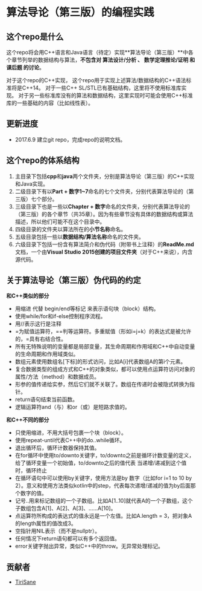 算法导论（第三版）的编程实践
===================

这个repo是什么
----------------

这个repo将会用C++语言和Java语言（待定）实现**算法导论（第三版）**中各个章节列举的数据结构与算法，**不包含对 算法设计/分析 、 数学定理推论/证明 和 课后题 的讨论**。

对于这个repo的C++实现，
这个repo用于实现上述算法/数据结构的C++语法标准将是C++14。
对于一些C++ SL/STL已有基础结构，这里将不使用标准库实现。
对于另一些标准库没有的算法和数据结构，这里实现时可能会使用C++标准库的一些基础的内容（比如线性表）。

更新进度
--------

- 2017.6.9 建立git repo，完成repo的说明文档。

这个repo的体系结构
---------------------

1. 主目录下包括**cpp**和**java**两个文件夹，分别是算法导论（第三版）的C++实现和Java实现。
2. 二级目录下有以**Part  + 数字1~7**命名的七个文件夹，分别代表算法导论的（第三版）七个部分。
3. 三级目录下也是一些以**Chapter + 数字**命名的文件夹，分别代表算法导论的（第三版）的各个章节（共35章）。因为有些章节没有具体的数据结构或算法描述，所以他们可能不在这个目录中。
4. 四级目录的文件夹以算法所在的**小节名称**命名。
5. 五级目录包括一些以**数据结构/算法名称**命名的文件夹。
6. 六级目录下包括一份含有算法简介和伪代码（附带书上注释）的**ReadMe.md**文档，一个由**Visual Studio 2015创建的项目文件夹**（对于C++来说），内含源代码。

关于算法导论（第三版）伪代码的约定
---------------------------------------

**和C++类似的部分**

- 用缩进 代替 begin/end等标记 来表示语句块（block）结构。
- 使用while/for和if-else控制程序流程。
- 用//表示这行是注释
- =为赋值运算符，==判等运算符。多重赋值（形如i=j=k）的表达式是被允许的，=具有右结合性。
- 所有无特殊说明的变量都是局部变量，其生命周期和作用域和C++中自动变量的生命周期和作用域类似。
- 数组元素使用数组名[下标]的形式访问，比如A[i]代表数组A的第i个元素。
- 复合数据类型的组成方式和C++的对象类似，都可以使用点运算符访问对象的属性/方法（method）和数据成员。
- 形参的值传递给实参，然后它们就不关联了。数组在传递时会被隐式转换为指针。
- return语句结束当前函数。
- 逻辑运算符and（与）和or（或）是短路求值的。

**和C++不同的部分**

- 只使用缩进，不用大括号包裹一个块（block）。
- 使用repeat-until代表C++中的do..while循环。
- 退出循环后，循环计数器保持其值。
- 在for循环中使用to/downto关键字，to/downto之前是循环计数变量的定义，给了循环变量一个初始值，to/downto之后的值代表 当递增/递减到这个值时，循环终止
- 在循环语句中可以使用by关键字，使用方法是by 数字（比如for i=1 to 10 by 2）。意义和使用方法类似kotlin中的step，代表每次递增/递减的值为by后面那个数字的值。
- 记号..用来标记数组的一个子数组。比如A[1..10]就代表A的一个子数组，这个子数组包含A[1]、A[2]、A[3]、......A[10]。
- 点运算符所构成的表达式的值永远是一个左值。比如A.length = 3，把对象A的length属性的值改成3。
- 空指针用NIL表示（而不是nullptr）。
- 任何情况下return语句都可以有多个返回值。
- error关键字抛出异常，类似C++中的throw。无异常处理标记。

贡献者
-------
- [TiriSane](https://github.com/TiriSane)